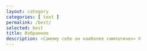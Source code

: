 ```yaml
---
layout: category
categories: [ text ]
permalink: /best/
selected: best
title: Избранное
description: «Самому себе он наиболее симпатичен» ©
---
```

